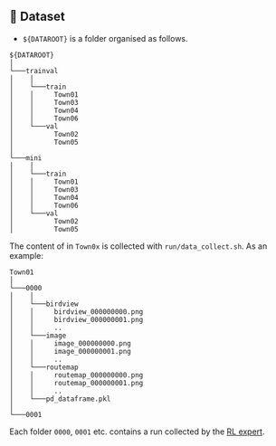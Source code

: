 ## 📖 Dataset

- `${DATAROOT}` is a folder organised as follows. 
```
${DATAROOT}  
│
└───trainval
│    │
│    └───train
│    │     Town01
│    │     Town03
│    │     Town04
│    │     Town06
│    └───val
│          Town02
│          Town05
│     
└───mini
│    │
│    └───train
│    │     Town01
│    │     Town03
│    │     Town04
│    │     Town06
│    └───val
│          Town02
│          Town05
```

The content of in `Town0x` is collected with `run/data_collect.sh`. As an example:

```
Town01
│
└───0000
│    │
│    └───birdview
│    │     birdview_000000000.png
│    │     birdview_000000001.png
│    │     ..
│    └───image
│    │     image_000000000.png
│    │     image_000000001.png
│    │     ..
│    └───routemap
│    │     routemap_000000000.png
│    │     routemap_000000001.png
│    │     ..
│    └───pd_dataframe.pkl
│     
└───0001
``` 

Each folder `0000`, `0001` etc. contains a run collected by the [RL expert](https://github.com/zhejz/carla-roach).